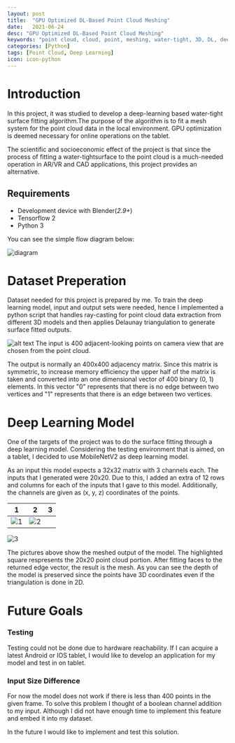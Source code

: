 ```yaml
---
layout: post
title:  "GPU Optimized DL-Based Point Cloud Meshing"
date:   2021-06-24
desc: "GPU Optimized DL-Based Point Cloud Meshing"
keywords: "point cloud, cloud, point, meshing, water-tight, 3D, DL, deep learning"
categories: [Python]
tags: [Point Cloud, Deep Learning]
icon: icon-python
---
```


# Introduction

In  this project,  it  was  studied  to  develop  a  deep-learning  based  water-tight  surface fitting algorithm.The purpose of the algorithm is to fit a mesh system for the point cloud  data  in  the  local  environment.  GPU  optimization  is  deemed  necessary  for online operations on the tablet.

The scientific  and socioeconomic  effect of  the  project  is  that since the  process  of fitting a water-tightsurface to the point cloud is a much-needed operation in AR/VR and CAD applications, this project provides an alternative.

## Requirements
* Development device with Blender(_2.9+_)
* Tensorflow 2
* Python 3

You can see the simple flow diagram below:

![diagram](https://user-images.githubusercontent.com/32648694/125750045-11545641-6096-4a10-accd-eab81cc1874c.PNG)


# Dataset Preperation

Dataset needed for this project is prepared by me. To train the deep learning model, input and output sets were needed, hence I implemented a python script that handles ray-casting for point cloud data extraction from different 3D models and then applies Delaunay triangulation to generate surface fitted outputs. 

![alt text](https://mathworld.wolfram.com/images/eps-gif/DelaunayTriangulation_1000.gif "Delaunay Triangulation")
The input is 400 adjacent-looking points on camera view that are chosen from the point cloud.

The output is normally an 400x400 adjacency matrix. Since this matrix is symmetric, to increase memory efficiency the upper half of the matrix is taken and converted into an one dimensional vector of 400 binary (0, 1) elements. In this vector "0" represents that there is no edge between two vertices and "1" represents that there is an edge between two vertices.

# Deep Learning Model

One of the targets of the project was to do the surface fitting through a deep learning model. Considering the testing environment that is aimed, on a tablet, I decided to use MobileNetV2 as deep learning model.

As an input this model expects a 32x32 matrix with 3 channels each. The inputs that I generated were 20x20. Due to this, I added an extra of 12 rows and columns for each of the inputs that I gave to this model. Additionally, the channels are given as (x, y, z) coordinates of the points.

 1|2 |3
:-------------------------:|:-------------------------:|:-------------------------:
![1](https://user-images.githubusercontent.com/32648694/125749880-0f76bc98-bee9-4dd3-863b-dd29528f98c3.PNG)  |  ![2](https://user-images.githubusercontent.com/32648694/125749932-be7c2154-3841-4732-9e91-f3684aaf5d38.PNG)|
![3](https://user-images.githubusercontent.com/32648694/125749965-a736181f-def5-449b-a89a-9c6de7c83c92.PNG)






The pictures above show the meshed output of the model. The highlighted square respresents the 20x20 point cloud portion. After fitting faces to the returned edge vector, the result is the mesh. As you can see the depth of the model is preserved since the points have 3D coordinates even if the triangulation is done in 2D. 

# Future Goals

### Testing

Testing could not be done due to hardware reachability. If I can acquire a latest Android or IOS tablet, I would like to develop an application for my model and test in on tablet.

### Input Size Difference

For now the model does not work if there is less than 400 points in the given frame. To solve this problem I thought of a boolean channel addition to my input. Although I did not have enough time to implement this feature and embed it into my dataset. 

In the future I would like to implement and test this solution.
